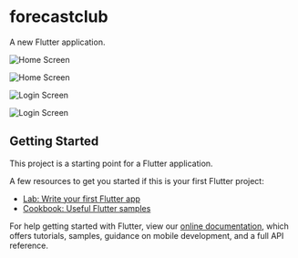 # forecastclub

A new Flutter application.

![Home Screen](screenshots/home0.png)

![Home Screen](screenshots/home1.png)

![Login Screen](screenshots/login0.png)

![Login Screen](screenshots/login1.png)

## Getting Started

This project is a starting point for a Flutter application.

A few resources to get you started if this is your first Flutter project:

- [Lab: Write your first Flutter app](https://flutter.dev/docs/get-started/codelab)
- [Cookbook: Useful Flutter samples](https://flutter.dev/docs/cookbook)

For help getting started with Flutter, view our
[online documentation](https://flutter.dev/docs), which offers tutorials,
samples, guidance on mobile development, and a full API reference.
